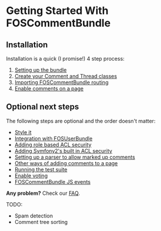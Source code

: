 Getting Started With FOSCommentBundle
=====================================

## Installation

Installation is a quick (I promise!) 4 step process:

1. [Setting up the bundle](1-setting_up_the_bundle.md)
2. [Create your Comment and Thread classes](2-create_your_comment_and_thread_classes.md)
3. [Importing FOSCommentBundle routing](3-importing_foscommentbundle_routing.md)
4. [Enable comments on a page](4-enable_comments_on_a_page.md)

## Optional next steps

The following steps are optional and the order doesn't matter:

- [Style it](5-style_it.md)
- [Integration with FOSUserBundle](6-integration_with_fosuserbundle.md)
- [Adding role based ACL security](7-adding_role_based_acl_security.md)
- [Adding Symfony2's built in ACL security](8-adding_symfony2s_builtin_acl_security.md)
- [Setting up a parser to allow marked up comments](9-using_a_markup_parser.md)
- [Other ways of adding comments to a page](10-other_ways_of_adding_comments_to_a_page.md)
- [Running the test suite](11-running_the_test_suite.md)
- [Enable voting](12-enable_voting.md)
- [FOSCommentBundle JS events](13-hooking_into_the_js_code.md)


**Any problem?** Check our [FAQ](99-faq.md).

TODO:
- Spam detection
- Comment tree sorting

